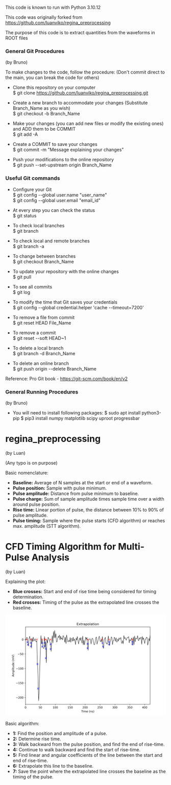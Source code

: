 This code is known to run with Python 3.10.12

This code was originally forked from https://github.com/luanviko/regina_preprocessing

The purpose of this code is to extract quantities from the waveforms in ROOT files

### General Git Procedures
(by Bruno)

To make changes to the code, follow the procedure:
(Don't commit direct to the main, you can break the code for others)

- Clone this repository on your computer  
$   git clone https://github.com/luanviko/regina_preprocessing.git

- Create a new branch to accommodate your changes (Substitute Branch_Name as you wish)  
$   git checkout -b Branch_Name  

- Make your changes (you can add new files or modify the existing ones) and ADD them to be COMMIT  
$   git add -A  

- Create a COMMIT to save your changes  
$   git commit -m "Message explaining your changes"  

- Push your modifications to the online repository  
$   git push --set-upstream origin Branch_Name  

### Useful Git commands
- Configure your Git  
$   git config --global user.name "user_name"  
$   git config --global user.email "email_id"  

- At every step you can check the status  
$   git status  

- To check local branches  
$   git branch  

- To check local and remote branches  
$   git branch -a

- To change between branches  
$   git checkout Branch_Name  

- To update your repository with the online changes  
$   git pull  

- To see all commits  
$   git log  

- To modify the time that Git saves your credentials  
$   git config --global credential.helper 'cache --timeout=7200'  

- To remove a file from commit  
$   git reset HEAD File_Name  

- To remove a commit  
$   git reset --soft HEAD~1  

- To delete a local branch  
$   git branch -d Branch_Name

- To delete an online branch  
$   git push origin --delete Branch_Name  

Reference: Pro Git book - https://git-scm.com/book/en/v2

### General Running Procedures
(by Bruno)

- You will need to install following packages:
$   sudo apt install python3-pip
$   pip3 install numpy matplotlib scipy uproot progressbar

# regina_preprocessing
(by Luan)

(Any typo is on purpose)

Basic nomenclature:
* **Baseline:** Average of N samples at the start or end of a waveform.
* **Pulse position:** Sample with pulse minimum.
* **Pulse amplitude:** Distance from pulse minimum to baseline.
* **Pulse charge:** Sum of sample amplitude times sample time over a width around pulse position.
* **Rise time:** Linear portion of pulse, the distance between 10% to 90% of pulse amplitude.
* **Pulse timing:** Sample where the pulse starts (CFD algorithm) or reaches max. amplitude (STT algorithm). 

# CFD Timing Algorithm for Multi-Pulse Analysis
(by Luan)

Explaining the plot:
* **Blue crosses:** Start and end of rise time being considered for timing determination.
* **Red crosses:** Timing of the pulse as the extrapolated line crosses the baseline.

![Waveform with pulse timing determined by CFD. Red crosses represent timing of  pulse.](./waveform_example.png)

Basic algorithm:
* **1:** Find the position and amplitude of a pulse.
* **2:** Determine rise time.
* **3:** Walk backward from the pulse position, and find the end of rise-time.
* **4:** Continue to walk backward and find the start of rise-time.
* **5:** Find linear and angular coefficients of the line between the start and end of rise-time.
* **6:** Extrapolate this line to the baseline.
* **7:** Save the point where the extrapolated line crosses the baseline as the timing of the pulse.
